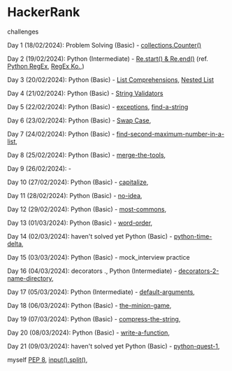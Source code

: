 # HackerRank

challenges

Day 1 (18/02/2024):
Problem Solving (Basic) - [collections.Counter()](https://www.hackerrank.com/challenges/collections-counter/)

Day 2 (19/02/2024):
Python (Intermediate) - [Re.start() & Re.end()](https://www.hackerrank.com/challenges/re-start-re-end)
 (ref. [Python RegEx](https://www.w3schools.com/python/python_regex.asp), [RegEx Ko.](https://toramko.tistory.com/entry/python-%ED%8C%8C%EC%9D%B4%EC%8D%AC-re-%EB%A1%9C-%EC%A0%95%EA%B7%9C%EC%8B%9D-%ED%8C%A8%ED%84%B4-%EB%AC%B8%EC%9E%90%EC%97%B4-%EC%B2%98%EB%A6%AC%ED%95%98%EA%B8%B0),)

Day 3 (20/02/2024):
Python (Basic) - [List Comprehensions](https://www.hackerrank.com/challenges/list-comprehensions/), [Nested List](https://www.hackerrank.com/challenges/nested-list)

Day 4 (21/02/2024):
Python (Basic) - [String Validators](https://www.hackerrank.com/challenges/string-validators)

Day 5 (22/02/2024):
Python (Basic) - [exceptions](https://www.hackerrank.com/challenges/exceptions), [find-a-string](https://www.hackerrank.com/challenges/find-a-string/)

Day 6 (23/02/2024):
Python (Basic) - [Swap Case](https://www.hackerrank.com/challenges/swap-case),

Day 7 (24/02/2024):
Python (Basic) - [find-second-maximum-number-in-a-list](https://www.hackerrank.com/challenges/find-second-maximum-number-in-a-list),

Day 8 (25/02/2024):
Python (Basic) - [merge-the-tools](https://www.hackerrank.com/challenges/merge-the-tools),

Day 9 (26/02/2024): -

Day 10 (27/02/2024):
Python (Basic) - [capitalize](https://www.hackerrank.com/challenges/capitalize),

Day 11 (28/02/2024):
Python (Basic) - [no-idea](https://www.hackerrank.com/challenges/no-idea),

Day 12 (29/02/2024):
Python (Basic) - [most-commons](https://www.hackerrank.com/challenges/most-commons),

Day 13 (01/03/2024):
Python (Basic) - [word-order](https://www.hackerrank.com/challenges/word-order),

Day 14 (02/03/2024): haven't solved yet
Python (Basic) - [python-time-delta](https://www.hackerrank.com/challenges/python-time-delta),

Day 15 (03/03/2024):
Python (Basic) - mock_interview practice

Day 16 (04/03/2024): decorators .,
Python (Intermediate) - [decorators-2-name-directory](https://www.hackerrank.com/challenges/decorators-2-name-directory),

Day 17 (05/03/2024): 
Python (Intermediate) - [default-arguments](https://www.hackerrank.com/challenges/default-arguments),

Day 18 (06/03/2024):
Python (Basic) - [the-minion-game](https://www.hackerrank.com/challenges/the-minion-game),

Day 19 (07/03/2024):
Python (Basic) - [compress-the-string](https://www.hackerrank.com/challenges/compress-the-string),

Day 20 (08/03/2024):
Python (Basic) - [write-a-function](https://www.hackerrank.com/challenges/write-a-function),

Day 21 (09/03/2024): haven't solved yet
Python (Basic) - [python-quest-1](https://www.hackerrank.com/challenges/python-quest-1),



myself
[PEP 8](https://realpython.com/python-pep8/#:~:text=Naming%20Styles,-The%20table%20below&text=Separate%20words%20with%20underscores%20to%20improve%20readability.&text=Start%20each%20word%20with%20a,camel%20case%20or%20Pascal%20case.), [input().split()](https://pynative.com/python-accept-list-input-from-user/#:~:text=Use%20an%20input()%20function%20to%20accept%20the%20list%20elements,a%20string%20separated%20by%20space.&text=Next%2C%20the%20split()%20method,based%20on%20a%20specified%20delimiter.),
